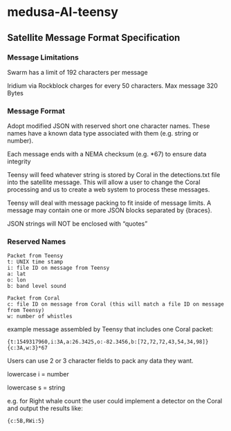 # medusa-AI-teensy

## Satellite Message Format Specification

### Message Limitations
Swarm has a limit of 192 characters per message

Iridium via Rockblock charges for every 50 characters. Max message 320 Bytes

### Message Format
Adopt modified JSON with reserved short one character names. These names have a known data type associated with them (e.g. string or number).

Each message ends with a NEMA checksum (e.g. *67) to ensure data integrity

Teensy will feed whatever string is stored by Coral in the detections.txt file into the satellite message. This will allow a user to change the Coral processing and us to create a web system to process these messages.

Teensy will deal with message packing to fit inside of message limits. A message may contain one or more JSON blocks separated by {braces}.

JSON strings will NOT be enclosed with “quotes”


### Reserved Names
```
Packet from Teensy
t: UNIX time stamp
i: file ID on message from Teensy
a: lat
o: lon
b: band level sound
```

```
Packet from Coral
c: file ID on message from Coral (this will match a file ID on message from Teensy)
w: number of whistles
```

example message assembled by Teensy that includes one Coral packet:
```
{t:1549317960,i:3A,a:26.3425,o:-82.3456,b:[72,72,72,43,54,34,98]}{c:3A,w:3}*67
```

Users can use 2 or 3 character fields to pack any data they want.

lowercase i = number

lowercase s = string

e.g. for Right whale count the user could implement a detector on the Coral and output the results like:
```
{c:5B,RWi:5}
```
